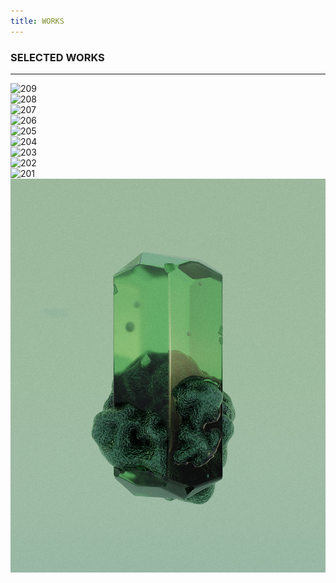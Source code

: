 ```yaml
---
title: WORKS
---
```

### SELECTED WORKS
---

![209](209.jpg)\
![208](208.jpg)\
![207](207.jpg)\
![206](206.jpg)\
![205](205.jpg)\
![204](204.jpg)\
![203](203.jpg)\
![202](202.jpg)\
![201](201.jpg)\
![197](197.jpg)
